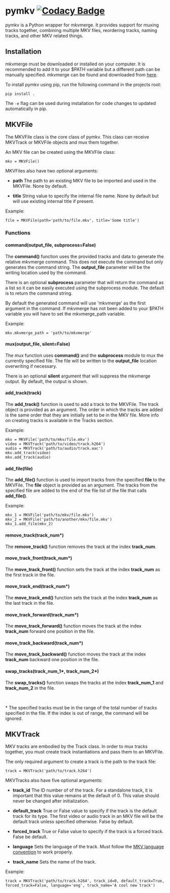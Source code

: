 # pymkv [![Codacy Badge](https://api.codacy.com/project/badge/Grade/e1fe077d95f74a5886c557024777c26c)](https://www.codacy.com/app/sheldonkwoodward/pymkv?utm_source=github.com&amp;utm_medium=referral&amp;utm_content=sheldonkwoodward/pymkv&amp;utm_campaign=Badge_Grade)
pymkv is a Python wrapper for mkvmerge. It provides support for muxing tracks together, combining multiple MKV files, reordering tracks, naming tracks, and other MKV related things.


## Installation
mkvmerge must be downloaded or installed on your computer. It is recommended to add it to your $PATH variable but a different path can be manually specified. mkvmerge can be found and downloaded from [here](https://mkvtoolnix.download/downloads.html).

To install pymkv using pip, run the following command in the projects root:
```
pip install .
```
The `-e` flag can be used during installation for code changes to updated automatically in pip.


## MKVFile
The MKVFile class is the core class of pymkv. This class can receive MKVTrack or MKVFile objects and mux them together.

An MKV file can be created using the MKVFile class:
```
mkv = MKVFile()
```

MKVFiles also have two optional arguments:

* **path** The path to an existing MKV file to be imported and used in the MKVFile. None by default.

* **title** String value to specify the internal file name. None by default but will use existing internal title if present.

Example:
```
file = MKVFile(path='path/to/file.mkv', title='Some title')
```

### Functions
#### command(output_file, subprocess=False)
The <b>command()</b> function uses the provided tracks and data to generate the relative mkvmerge command. This does not execute the command but only generates the command string. The <b>output_file</b> parameter will be the writing location used by the command.

There is an optional <b>subprocess</b> parameter that will return the command as a list so it can be easily executed using the subprocess module. The default is to return the command string.

By default the generated command will use 'mkvmerge' as the first argument in the command. If mkvmerge has not been added to your $PATH variable you will have to set the mkvmerge_path variable.

Example:
```
mkv.mkvmerge_path = 'path/to/mkvmerge'
```

#### mux(output_file, silent=False)
The mux function uses <b>command()</b> and the <b>subprocess</b> module to mux the currently specified file. The file will be written to the <b>output_file</b> location overwriting if necessary.

There is an optional <b>silent</b> argument that will suppress the mkvmerge output. By default, the output is shown.

#### add_track(track)
The <b>add_track()</b> function is used to add a track to the MKVFile. The track object is provided as an argument. The order in which the tracks are added is the same order that they are initially set to be in the MKV file. More info on creating tracks is available in the Tracks section.

Example:
```
mkv = MKVFile('path/to/mkv/file.mkv')
video = MKVTrack('path/to/video/track.h264')
audio = MKVTrack('path/to/audio/track.aac')
mkv.add_track(video)
mkv.add_track(audio)
```

#### add_file(file)
The <b>add_file()</b> function is used to import tracks from the specified <b>file</b> to the MKVFile. The <b>file</b> object is provided as an argument. The tracks from the specified file are added to the end of the file list of the file that calls <b>add_file()</b>.

Example:
```
mkv_1 = MKVFile('path/to/mkv/file.mkv')
mkv_2 = MKVFile('path/to/another/mkv/file.mkv')
mkv_1.add_file(mkv_2)
```

#### remove_track(track_num*)
The <b>remove_track()</b> function removes the track at the index <b>track_num</b>.

#### move_track_front(track_num*)
The <b>move_track_front()</b> function sets the track at the index <b>track_num</b> as the first track in the file.

#### move_track_end(track_num*)
The <b>move_track_end()</b> function sets the track at the index <b>track_num</b> as the last track in the file.

#### move_track_forward(track_num*)
The <b>move_track_forward()</b> function moves the track at the index <b>track_num</b> forward one position in the file.

#### move_track_backward(track_num*)
The <b>move_track_backward()</b> function moves the track at the index <b>track_num</b> backward one position in the file.

#### swap_tracks(track_num_1*, track_num_2*)
The <b>swap_tracks()</b> function swaps the tracks at the index <b>track_num_1</b> and <b>track_num_2</b> in the file.

<br>

\* The specified tracks must be in the range of the total number of tracks specified in the file. If the index is out of range, the command will be ignored.


## MKVTrack
MKV tracks are embodied by the Track class. In order to mux tracks together, you must create track instantiations and pass them to an MKVFile.

The only required argument to create a track is the path to the track file:
```
track = MKVTrack('path/to/track.h264')
```

MKVTracks also have five optional arguments:

* **track_id** The ID number of of the track. For a standalone track, it is important that this value remains at the default of 0. This value should never be changed after initialization.

* **default_track** True or False value to specify if the track is the default track for its type. The first video or audio track in an MKV file will be the default track unless specified otherwise. False by default.

* **forced_track** True or False value to specify if the track is a forced track. False be default.

* **language** Sets the language of the track. Must follow the [MKV language convention](www.matroska.org/technical/specs/index.html#languages) to work properly.

* **track_name** Sets the name of the track.

Example:
```
track = MKVTrack('path/to/track.h264', track_id=0, default_track=True, forced_track=False, language='eng', track_name='A cool new track')
```
